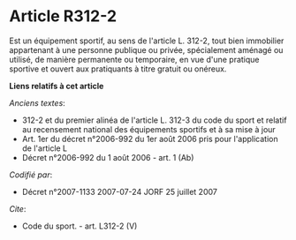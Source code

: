 # Article R312-2

Est un équipement sportif, au sens de l'article L. 312-2, tout bien immobilier appartenant à une personne publique ou privée,
spécialement aménagé ou utilisé, de manière permanente ou temporaire, en vue d'une pratique sportive et ouvert aux
pratiquants à titre gratuit ou onéreux.

**Liens relatifs à cet article**

_Anciens textes_:

  - 312-2 et du premier alinéa de l'article L. 312-3 du code du sport et relatif au recensement national des équipements sportifs et à sa mise à jour
  - Art. 1er du décret n°2006-992 du 1er août 2006 pris pour l'application de l'article L
  - Décret n°2006-992 du 1 août 2006 - art. 1 (Ab)

_Codifié par_:

  - Décret n°2007-1133 2007-07-24 JORF 25 juillet 2007

_Cite_:

  - Code du sport. - art. L312-2 (V)
